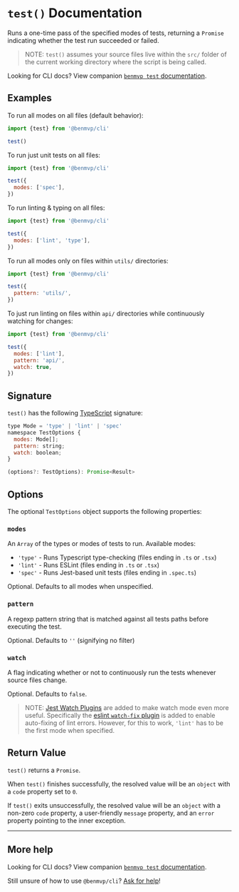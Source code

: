 # `test()` Documentation

Runs a one-time pass of the specified modes of tests, returning a `Promise` indicating whether the test run succeeded or failed.

> NOTE: `test()` assumes your source files live within the `src/` folder of the current working directory where the script is being called.

Looking for CLI docs? View companion [`benmvp test` documentation](../cli/test.md).

## Examples

To run all modes on all files (default behavior):

```js
import {test} from '@benmvp/cli'

test()
```

To run just unit tests on all files:

```js
import {test} from '@benmvp/cli'

test({
  modes: ['spec'],
})
```

To run linting & typing on all files:

```js
import {test} from '@benmvp/cli'

test({
  modes: ['lint', 'type'],
})
```

To run all modes only on files within `utils/` directories:

```js
import {test} from '@benmvp/cli'

test({
  pattern: 'utils/',
})
```

To just run linting on files within `api/` directories while continuously watching for changes:

```js
import {test} from '@benmvp/cli'

test({
  modes: ['lint'],
  pattern: 'api/',
  watch: true,
})
```

## Signature

`test()` has the following [TypeScript](https://www.typescriptlang.org/) signature:

```js
type Mode = 'type' | 'lint' | 'spec'
namespace TestOptions {
  modes: Mode[];
  pattern: string;
  watch: boolean;
}

(options?: TestOptions): Promise<Result>
```

## Options

The optional `TestOptions` object supports the following properties:

### `modes`

An `Array` of the types or modes of tests to run. Available modes:

- `'type'` - Runs Typescript type-checking (files ending in `.ts` or `.tsx`)
- `'lint'` - Runs ESLint (files ending in `.ts` or `.tsx`)
- `'spec'` - Runs Jest-based unit tests (files ending in `.spec.ts`)

Optional. Defaults to all modes when unspecified. 

### `pattern`

A regexp pattern string that is matched against all tests paths before executing the test.

Optional. Defaults to `''` (signifying no filter)

### `watch`

A flag indicating whether or not to continuously run the tests whenever source files change.

Optional. Defaults to `false`.

> NOTE: [Jest Watch Plugins](https://jestjs.io/docs/en/watch-plugins) are added to make watch mode even more useful. Specifically the [eslint `watch-fix` plugin](https://github.com/jest-community/jest-runner-eslint#toggle---fix-in-watch-mode) is added to enable auto-fixing of lint errors. However, for this to work, `'lint'` has to be the first mode when specified.

## Return Value

`test()` returns a `Promise`.

When `test()` finishes successfully, the resolved value will be an `object` with a `code` property set to `0`.

If `test()` exits unsuccessfully, the resolved value will be an `object` with a non-zero `code` property, a user-friendly `message` property, and an `error` property pointing to the inner exception.

---

## More help

Looking for CLI docs? View companion [`benmvp test` documentation](../cli/test.md).

Still unsure of how to use `@benmvp/cli`? [Ask for help](https://github.com/benmvp/benmvp-cli/issues)!
